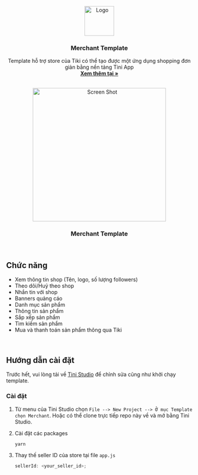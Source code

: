 <div align="center">
  <img src="https://salt.tikicdn.com/ts/miniapp/cf/d5/cd/36c7269026fec6bc85d62aa31ffe3fc2.png" alt="Logo" width="80" height="80">
<h3 align="center">Merchant Template</h3>
  <p align="center">
    Template hỗ trợ store của Tiki có thể tạo được một ứng dụng shopping đơn giản bằng nền tảng Tini App
    <br />
    <a href="https://developers.tiki.vn/docs/developer/quick-example/shopping"><strong>Xem thêm tại »</strong></a>
    <br />
    <br />
  </p>
</div>

<div align="center">
  <img src="https://salt.tikicdn.com/ts/miniapp/c3/8f/7c/73520800f96ac05c7a1d649b5e89c986.png" alt="Screen Shot" width="360">
<h3 align="center">Merchant Template</h3>
</div>

<br/>

## Chức năng

- Xem thông tin shop (Tên, logo, số lượng followers)
- Theo dõi/Huỷ theo shop
- Nhắn tin với shop
- Banners quảng cáo
- Danh mục sản phẩm
- Thông tin sản phẩm
- Sắp xếp sản phẩm
- Tìm kiếm sản phẩm
- Mua và thanh toán sản phẩm thông qua Tiki

<br/>

## Hướng dẫn cài đặt

Trước hết, vui lòng tải về [Tini Studio](https://developers.tiki.vn/downloads) để chỉnh sửa cũng như khởi chạy template.

### Cài đặt

1. Từ menu của Tini Studio chọn `File --> New Project --> Ở mục Template chọn Merchant`. Hoặc có thể clone trực tiếp repo này về và mở bằng Tini Studio.

2. Cài đặt các packages

   ```sh
   yarn
   ```

3. Thay thế seller ID của store tại file `app.js`
   ```js
   sellerId: <your_seller_id>;
   ```
